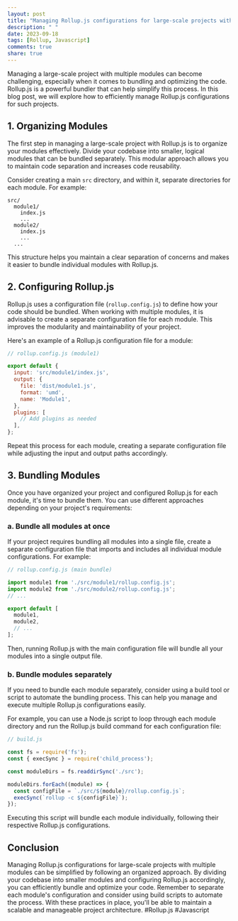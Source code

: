 ```yaml
---
layout: post
title: "Managing Rollup.js configurations for large-scale projects with multiple modules"
description: " "
date: 2023-09-18
tags: [Rollup, Javascript]
comments: true
share: true
---
```


Managing a large-scale project with multiple modules can become challenging, especially when it comes to bundling and optimizing the code. Rollup.js is a powerful bundler that can help simplify this process. In this blog post, we will explore how to efficiently manage Rollup.js configurations for such projects.

## 1. Organizing Modules

The first step in managing a large-scale project with Rollup.js is to organize your modules effectively. Divide your codebase into smaller, logical modules that can be bundled separately. This modular approach allows you to maintain code separation and increases code reusability.

Consider creating a main `src` directory, and within it, separate directories for each module. For example:

```
src/
  module1/
    index.js
    ...
  module2/
    index.js
    ...
  ...
```

This structure helps you maintain a clear separation of concerns and makes it easier to bundle individual modules with Rollup.js.

## 2. Configuring Rollup.js

Rollup.js uses a configuration file (`rollup.config.js`) to define how your code should be bundled. When working with multiple modules, it is advisable to create a separate configuration file for each module. This improves the modularity and maintainability of your project.

Here's an example of a Rollup.js configuration file for a module:

```javascript
// rollup.config.js (module1)

export default {
  input: 'src/module1/index.js',
  output: {
    file: 'dist/module1.js',
    format: 'umd',
    name: 'Module1',
  },
  plugins: [
    // Add plugins as needed
  ],
};
```

Repeat this process for each module, creating a separate configuration file while adjusting the input and output paths accordingly.

## 3. Bundling Modules

Once you have organized your project and configured Rollup.js for each module, it's time to bundle them. You can use different approaches depending on your project's requirements:

### a. Bundle all modules at once

If your project requires bundling all modules into a single file, create a separate configuration file that imports and includes all individual module configurations. For example:

```javascript
// rollup.config.js (main bundle)

import module1 from './src/module1/rollup.config.js';
import module2 from './src/module2/rollup.config.js';
// ...

export default [
  module1,
  module2,
  // ...
];
```

Then, running Rollup.js with the main configuration file will bundle all your modules into a single output file.

### b. Bundle modules separately

If you need to bundle each module separately, consider using a build tool or script to automate the bundling process. This can help you manage and execute multiple Rollup.js configurations easily.

For example, you can use a Node.js script to loop through each module directory and run the Rollup.js build command for each configuration file:

```javascript
// build.js

const fs = require('fs');
const { execSync } = require('child_process');

const moduleDirs = fs.readdirSync('./src');

moduleDirs.forEach((module) => {
  const configFile = `./src/${module}/rollup.config.js`;
  execSync(`rollup -c ${configFile}`);
});
```

Executing this script will bundle each module individually, following their respective Rollup.js configurations.

## Conclusion

Managing Rollup.js configurations for large-scale projects with multiple modules can be simplified by following an organized approach. By dividing your codebase into smaller modules and configuring Rollup.js accordingly, you can efficiently bundle and optimize your code. Remember to separate each module's configuration and consider using build scripts to automate the process. With these practices in place, you'll be able to maintain a scalable and manageable project architecture. #Rollup.js #Javascript